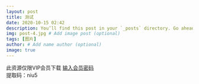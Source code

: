 ```yaml
---
layout: post
title: 测试
date: 2020-10-15 02:42
description: You’ll find this post in your `_posts` directory. Go ahead and edit it and re-build the site to see your changes.
img: post-4.jpg # Add image post (optional)
tags: [图片]
author: # Add name author (optional)
image: true
---
```

此资源仅限VIP会员下载
<a href="/myblog/srmm/0005">输入会员密码</a>  
提取码：niu5
